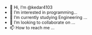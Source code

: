 - 👋 Hi, I’m @kedar4103
- 👀 I’m interested in programming...
- 🌱 I’m currently studying Engineering
 ...
- 💞️ I’m looking to collaborate on ...
- 📫 How to reach me ...

<!---
kedar4103/kedar4103 is a ✨ special ✨ repository because its `README.md` (this file) appears on your GitHub profile.
You can click the Preview link to take a look at your changes.
--->
